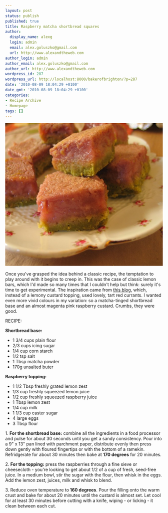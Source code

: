 ```yaml
---
layout: post
status: publish
published: true
title: Raspberry matcha shortbread squares
author:
  display_name: alexg
  login: admin
  email: alex.goluszko@gmail.com
  url: http://www.alexandtheweb.com
author_login: admin
author_email: alex.goluszko@gmail.com
author_url: http://www.alexandtheweb.com
wordpress_id: 287
wordpress_url: http://localhost:8000/bakerofbrighton/?p=287
date: '2010-08-09 18:04:29 +0100'
date_gmt: '2010-08-09 18:04:29 +0100'
categories:
- Recipe Archive
- Homepage
tags: []
---
```

<p><a href="images/2010/08/IMG_2990-copy.jpg"><img class="alignnone size-medium wp-image-288" title="Raspberry matcha shortbread squares" src="/images/2010/08/IMG_2990-copy-620x456.jpg" alt="Raspberry matcha shortbread squares" width="620" height="456" /></a></p>
<p>Once you've grasped the idea behind a classic recipe, the temptation to play around with it begins to creep in. This was the case of classic lemon bars, which I'd made so many times that I couldn't help but think: surely it's time to get experimental. The inspiration came from <a href="http://www.thedailyspud.com/2010/07/14/lemon-bars-shortbread-redcurrants/#comment-35897">this blog</a>, which, instead of a lemony custard topping, used lovely, tart red currants. I wanted even more vivid colours in my variation: so a matcha-tinged shortbread base and an almost magenta pink raspberry custard. Crumbs, they were good.</p>
<p>RECIPE:</p>
<p><strong>Shortbread base:</strong></p>
<ul>
<li> 1 3/4 cups plain flour</li>
<li> 2/3 cups icing sugar</li>
<li> 1/4 cup corn starch</li>
<li> 1/2 tsp salt</li>
<li> 1 Tbsp matcha powder</li>
<li> 170g unsalted buter</li>
</ul>
<p><strong>Raspberry topping:</strong></p>
<ul>
<li> 1 1/2 Tbsp freshly grated lemon zest</li>
<li> 1/3 cup freshly squeezed lemon juice</li>
<li> 1/2 cup freshly squeezed raspberry juice</li>
<li> 1 Tbsp lemon zest</li>
<li> 1/4 cup milk</li>
<li> 1 1/3 cup caster sugar</li>
<li> 4 large eggs</li>
<li> 3 Tbsp flour</li>
</ul>
<p>1. <strong>For the shortbread base:</strong> combine all the ingredients in a food processor and pulse for about 30 seconds until you get a sandy consistency. Pour into a 9" x 13" pan lined with parchment paper, distribute evenly then press down gently with floured fingertips or with the bottom of a ramekin. Refridgerate for about 30 minutes then bake at <strong>170 degrees</strong> for 20 minutes.</p>
<p>2. <strong>For the topping:</strong> press the raspberries through a fine sieve or cheesecloth - you're looking to get about 1/2 of a cup of fresh, seed-free juice. In a medium bowl, stir the sugar with the flour, then whisk in the eggs. Add the lemon zest, juices, milk and whisk to blend.</p>
<p>3. Reduce oven temperature to<strong> 160 degrees</strong>. Pour the filling onto the warm crust and bake for about 20 minutes until the custard is almost set. Let cool for at least 30 minutes before cutting with a knife, wiping - or licking - it clean between each cut.</p>
